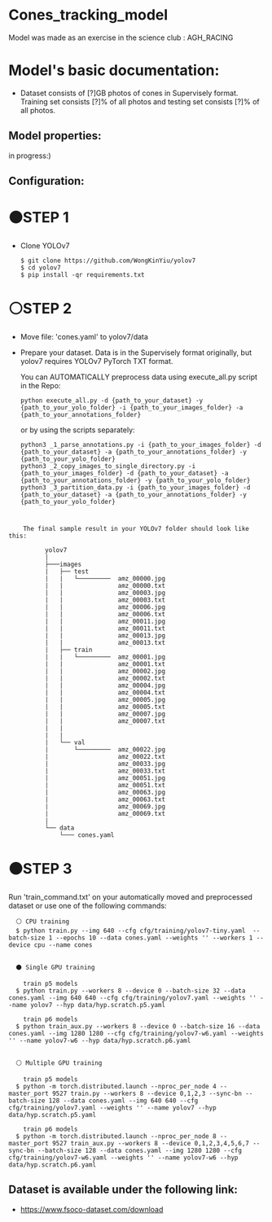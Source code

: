 # Cones_tracking_model
Model was made as an exercise in the science club : AGH_RACING

# Model's basic documentation:
 - Dataset consists of [?]GB photos of cones in Supervisely format. Training set consists [?]% of all photos and testing set consists [?]% of all photos.
 
  ## Model properties:
  in progress:)
  
  ## Configuration:
  
 # ⚫STEP 1 
  - Clone YOLOv7
  
        $ git clone https://github.com/WongKinYiu/yolov7
        $ cd yolov7
        $ pip install -qr requirements.txt
        
# ⚪STEP 2
  
  - Move file: 'cones.yaml' to yolov7/data
  - Prepare your dataset. Data is in the Supervisely format originally, but yolov7 requires YOLOv7 PyTorch TXT format.
    
    You can AUTOMATICALLY preprocess data using execute_all.py script in the Repo:
    
        python execute_all.py -d {path_to_your_dataset} -y {path_to_your_yolo_folder} -i {path_to_your_images_folder} -a {path_to_your_annotations_folder}
     
     or by using the scripts separately:
     
        python3 _1_parse_annotations.py -i {path_to_your_images_folder} -d {path_to_your_dataset} -a {path_to_your_annotations_folder} -y {path_to_your_yolo_folder}
        python3 _2_copy_images_to_single_directory.py -i {path_to_your_images_folder} -d {path_to_your_dataset} -a {path_to_your_annotations_folder} -y {path_to_your_yolo_folder}
        python3 _3_partition_data.py -i {path_to_your_images_folder} -d {path_to_your_dataset} -a {path_to_your_annotations_folder} -y {path_to_your_yolo_folder}
 #
 
        The final sample result in your YOLOv7 folder should look like this:
        
              yolov7
              |
              ├───images
              |   ├── test
              |   |   └─────────  amz_00000.jpg
              |   |               amz_00000.txt
              |   |               amz_00003.jpg
              |   |               amz_00003.txt
              |   |               amz_00006.jpg
              |   |               amz_00006.txt
              |   |               amz_00011.jpg
              |   |               amz_00011.txt
              |   |               amz_00013.jpg
              |   |               amz_00013.txt
              |   ├── train
              |   |   └─────────  amz_00001.jpg
              |   |               amz_00001.txt
              |   |               amz_00002.jpg
              |   |               amz_00002.txt
              |   |               amz_00004.jpg
              |   |               amz_00004.txt
              |   |               amz_00005.jpg
              |   |               amz_00005.txt
              |   |               amz_00007.jpg
              |   |               amz_00007.txt
              |   |     
              |   |     
              |   └── val
              |       └─────────  amz_00022.jpg
              |                   amz_00022.txt
              |                   amz_00033.jpg
              |                   amz_00033.txt
              |                   amz_00051.jpg
              |                   amz_00051.txt
              |                   amz_00063.jpg
              |                   amz_00063.txt
              |                   amz_00069.jpg
              |                   amz_00069.txt
              |   
              └── data
                  └─── cones.yaml 
                  
                 
# ⚫STEP 3
Run 'train_command.txt' on your automatically moved and preprocessed dataset or use one of the following commands:

      ⚪ CPU training
      $ python train.py --img 640 --cfg cfg/training/yolov7-tiny.yaml  --batch-size 1 --epochs 10 --data cones.yaml --weights '' --workers 1 --device cpu --name cones


      ⚫ Single GPU training

        train p5 models
      $ python train.py --workers 8 --device 0 --batch-size 32 --data cones.yaml --img 640 640 --cfg cfg/training/yolov7.yaml --weights '' --name yolov7 --hyp data/hyp.scratch.p5.yaml

        train p6 models
      $ python train_aux.py --workers 8 --device 0 --batch-size 16 --data cones.yaml --img 1280 1280 --cfg cfg/training/yolov7-w6.yaml --weights '' --name yolov7-w6 --hyp data/hyp.scratch.p6.yaml


      ⚪ Multiple GPU training

        train p5 models
      $ python -m torch.distributed.launch --nproc_per_node 4 --master_port 9527 train.py --workers 8 --device 0,1,2,3 --sync-bn --batch-size 128 --data cones.yaml --img 640 640 --cfg cfg/training/yolov7.yaml --weights '' --name yolov7 --hyp data/hyp.scratch.p5.yaml

        train p6 models
      $ python -m torch.distributed.launch --nproc_per_node 8 --master_port 9527 train_aux.py --workers 8 --device 0,1,2,3,4,5,6,7 --sync-bn --batch-size 128 --data cones.yaml --img 1280 1280 --cfg cfg/training/yolov7-w6.yaml --weights '' --name yolov7-w6 --hyp data/hyp.scratch.p6.yaml


 ## Dataset is available under the following link:
 - https://www.fsoco-dataset.com/download

   
